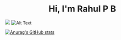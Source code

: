 <h1 align = "center"> Hi, I'm Rahul P B </h1> 

![](https://komarev.com/ghpvc/?username=rahulp3&color=blueviolet&style=plastic)
![Alt Text](https://images.squarespace-cdn.com/content/v1/5769fc401b631bab1addb2ab/1541580611624-TE64QGKRJG8SWAIUS7NS/ke17ZwdGBToddI8pDm48kPoswlzjSVMM-SxOp7CV59BZw-zPPgdn4jUwVcJE1ZvWQUxwkmyExglNqGp0IvTJZamWLI2zvYWH8K3-s_4yszcp2ryTI0HqTOaaUohrI8PI6FXy8c9PWtBlqAVlUS5izpdcIXDZqDYvprRqZ29Pw0o/coding-freak.gif?format=1500w)

[![Anurag's GitHub stats](https://github-readme-stats.vercel.app/api?username=rahulp3)](https://github.com/anuraghazra/github-readme-stats)




